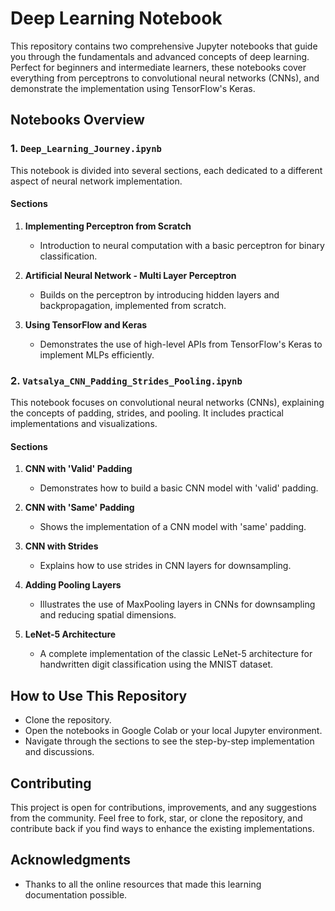 # Deep Learning Notebook

This repository contains two comprehensive Jupyter notebooks that guide you through the fundamentals and advanced concepts of deep learning. Perfect for beginners and intermediate learners, these notebooks cover everything from perceptrons to convolutional neural networks (CNNs), and demonstrate the implementation using TensorFlow's Keras.

## Notebooks Overview

### 1. `Deep_Learning_Journey.ipynb`
This notebook is divided into several sections, each dedicated to a different aspect of neural network implementation.

#### Sections
1. **Implementing Perceptron from Scratch**
   - Introduction to neural computation with a basic perceptron for binary classification.
   
2. **Artificial Neural Network - Multi Layer Perceptron**
   - Builds on the perceptron by introducing hidden layers and backpropagation, implemented from scratch.

3. **Using TensorFlow and Keras**
   - Demonstrates the use of high-level APIs from TensorFlow's Keras to implement MLPs efficiently.

### 2. `Vatsalya_CNN_Padding_Strides_Pooling.ipynb`
This notebook focuses on convolutional neural networks (CNNs), explaining the concepts of padding, strides, and pooling. It includes practical implementations and visualizations.

#### Sections
1. **CNN with 'Valid' Padding**
   - Demonstrates how to build a basic CNN model with 'valid' padding.
   
2. **CNN with 'Same' Padding**
   - Shows the implementation of a CNN model with 'same' padding.

3. **CNN with Strides**
   - Explains how to use strides in CNN layers for downsampling.

4. **Adding Pooling Layers**
   - Illustrates the use of MaxPooling layers in CNNs for downsampling and reducing spatial dimensions.

5. **LeNet-5 Architecture**
   - A complete implementation of the classic LeNet-5 architecture for handwritten digit classification using the MNIST dataset.

## How to Use This Repository
- Clone the repository.
- Open the notebooks in Google Colab or your local Jupyter environment.
- Navigate through the sections to see the step-by-step implementation and discussions.

## Contributing
This project is open for contributions, improvements, and any suggestions from the community. Feel free to fork, star, or clone the repository, and contribute back if you find ways to enhance the existing implementations.

## Acknowledgments
- Thanks to all the online resources that made this learning documentation possible.
